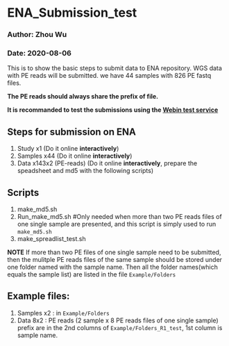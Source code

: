 # ENA_Submission_test

### Author: Zhou Wu
### Date: 2020-08-06

This is to show the basic steps to submit data to ENA repository.
WGS data with PE reads will be submitted. we have 44 samples with 826 PE fastq files. 

**The PE reads should always share the prefix of file.**

**It is recommanded to test the submissions using the [Webin test service](https://ena-docs.readthedocs.io/en/latest/submit/general-guide/interactive.html?highlight=TEST#production-and-test-services)**

## Steps for submission on ENA
1.	Study  x1 (Do it online **interactively**)
2.	Samples  x44 (Do it online **interactively**)
3.	Data  x143x2 (PE-reads) (Do it online **interactively**, prepare the speadsheet and md5 with the following scripts)

## Scripts
1.  make_md5.sh 
2.  Run_make_md5.sh  #Only needed when more than two PE reads files of one single sample are presented, and this script is simply used to run `make_md5.sh`
3.  make_spreadlist_test.sh

**NOTE** If more than two PE files of one single sample need to be submitted, then the mulitple PE reads files of the same sample should be stored under one folder named with the sample name. Then all the folder names(which equals the sample list) are listed in the file `Example/Folders`

## Example files: 

1. Samples x2 : in `Example/Folders`
2. Data 8x2 : PE reads (2 sample x 8 PE reads files of one single sample) prefix are in the 2nd columns of `Example/Folders_R1_test`, 1st column is sample name.
